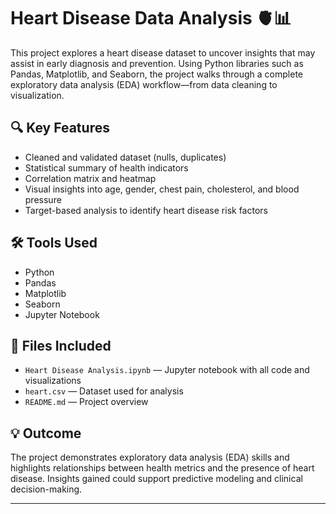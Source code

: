 # Heart Disease Data Analysis 🫀📊

This project explores a heart disease dataset to uncover insights that may assist in early diagnosis and prevention. Using Python libraries such as Pandas, Matplotlib, and Seaborn, the project walks through a complete exploratory data analysis (EDA) workflow—from data cleaning to visualization.

## 🔍 Key Features
- Cleaned and validated dataset (nulls, duplicates)
- Statistical summary of health indicators
- Correlation matrix and heatmap
- Visual insights into age, gender, chest pain, cholesterol, and blood pressure
- Target-based analysis to identify heart disease risk factors

## 🛠️ Tools Used
- Python
- Pandas
- Matplotlib
- Seaborn
- Jupyter Notebook

## 📁 Files Included
- `Heart Disease Analysis.ipynb` — Jupyter notebook with all code and visualizations
- `heart.csv` — Dataset used for analysis
- `README.md` — Project overview

## 💡 Outcome
The project demonstrates exploratory data analysis (EDA) skills and highlights relationships between health metrics and the presence of heart disease. Insights gained could support predictive modeling and clinical decision-making.

---
